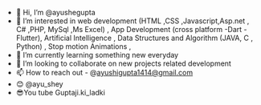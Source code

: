 - 👋 Hi, I’m @ayushegupta
- 👀 I’m interested in web development (HTML ,CSS ,Javascript,Asp.net , C# ,PHP, MySql ,Ms Excel) , App Development (cross platform -Dart -Flutter), Artificial Intelligence , Data Structures and Algorithm (JAVA, C , Python) , Stop motion Animations ,
- 🌱 I’m currently learning something new everyday 
- 💞️ I’m looking to collaborate on new projects related development
- 📫 How to reach out - @ayushigupta1414@gmail.com
- 😊 @ayu_shey  
- 😎You tube Guptaji.ki_ladki


